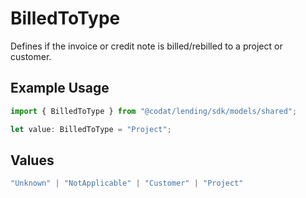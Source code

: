# BilledToType

Defines if the invoice or credit note is billed/rebilled to a project or customer.

## Example Usage

```typescript
import { BilledToType } from "@codat/lending/sdk/models/shared";

let value: BilledToType = "Project";
```

## Values

```typescript
"Unknown" | "NotApplicable" | "Customer" | "Project"
```